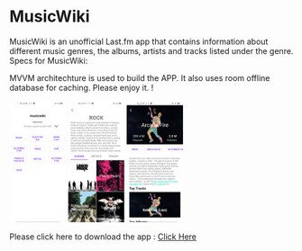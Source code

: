 # MusicWiki


MusicWiki is an unofficial Last.fm app that contains information about different music genres, the albums, artists and tracks listed under the genre.
Specs for MusicWiki:

MVVM architechture is used to build the APP. It also uses room offline database for caching. Please enjoy it. !

<img src="https://github.com/PijushManna/MusicWiki/blob/master/home.png" width="100"> <img src="https://github.com/PijushManna/MusicWiki/blob/master/rock.png" width="100"> <img src="https://github.com/PijushManna/MusicWiki/blob/master/Artists.png" width="100">


Please click here to download the app :  [Click Here](https://github.com/PijushManna/MusicWiki/raw/master/app-debug.apk)


